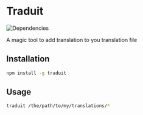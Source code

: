 Traduit
=======

![Dependencies](https://david-dm.org/jdrouet/traduit.svg)

A magic tool to add translation to you translation file

Installation
------------

```bash
npm install -g traduit
```

Usage
-----

```bash
traduit /the/path/to/my/translations/*
```
